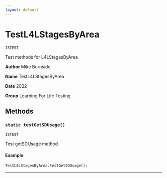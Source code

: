 ```yaml
---
layout: default
---
```


# TestL4LStagesByArea

`ISTEST`

Test methods for L4LStagesByArea

**Author** Mike Burnside

**Name** TestL4LStagesByArea

**Date** 2022

**Group** Learning For Life Testing

## Methods

### `static testGetSDUsage()`

`ISTEST`

Test getSDUsage method

#### Example

```apex
TestL4LStagesByArea.testGetSDUsage();
```

---
